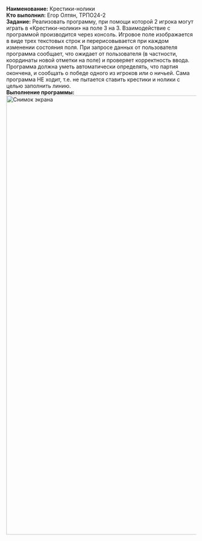 **Наименование:** Крестики-нолики<br>
**Кто выполнил:** Егор Олтян, ТРПО24-2<br>
**Задание:** Реализовать программу, при помощи которой 2 игрока могут играть в «Крестики-нолики» на поле 3 на 3. Взаимодействие с программой производится через консоль. Игровое поле изображается в виде трех текстовых строк и перерисовывается при каждом изменении состояния поля. При запросе данных от пользователя программа сообщает, что ожидает от пользователя (в частности, координаты новой отметки на поле) и проверяет корректность ввода. Программа должна уметь автоматически определять, что партия окончена, и сообщать о победе одного из игроков или о ничьей. Сама программа НЕ ходит, т.е. не пытается ставить крестики и нолики с целью заполнить линию.<br>
**Выполнение программы:** <img width="1161" alt="Снимок экрана" src="https://github.com/user-attachments/assets/b9d93ad0-d6fd-48bd-9e48-afe589a3b36c">
